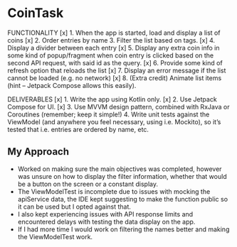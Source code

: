 # CoinTask

FUNCTIONALITY
[x] 1. When	the	app	is	started,	load	and	display	a	list	of	coins
[x] 2. Order	entries	by	name
3. Filter	the	list	based	on	tags.
[x] 4. Display	a	divider	between	each	entry
[x] 5. Display	any	extra	coin	info in	some	kind	of	popup/fragment	when coin entry	is	clicked	based	on	the	second	API	request,	with	said	id as	the	query.
[x] 6. Provide	some	kind	of	refresh	option	that	reloads	the	list
[x] 7. Display	an	error	message	if	the	list	cannot	be	loaded	(e.g.	no	network)
[x] 8. (Extra	credit)	Animate	list	items	(hint	–	Jetpack	Compose	allows	this	easily).

DELIVERABLES
[x] 1. Write	the	app	using	Kotlin	only.
[x] 2. Use	Jetpack	Compose	for	UI.
[x] 3. Use	MVVM	design	pattern,	combined	with	RxJava	or	Coroutines	(remember;	keep	it simple!)
4. Write	unit	tests	against	the	ViewModel	(and	anywhere	you	feel	necessary,	using	i.e.
   Mockito),	so	it’s	tested	that	i.e.	entries	are	ordered	by	name,	etc.

## My Approach
- Worked on making sure the main objectives was completed, however was unsure on how to display the filter information, whether that would be a button on the screen or a constant display.
- The ViewModelTest is incomplete due to issues with mocking the apiService data, the IDE kept suggesting to make the function public so it can be used but I opted against that.
- I also kept experiencing issues with API response limits and encountered delays with testing the data display on the app.
- If I had more time I would work on filtering the names better and making the ViewModelTest work.